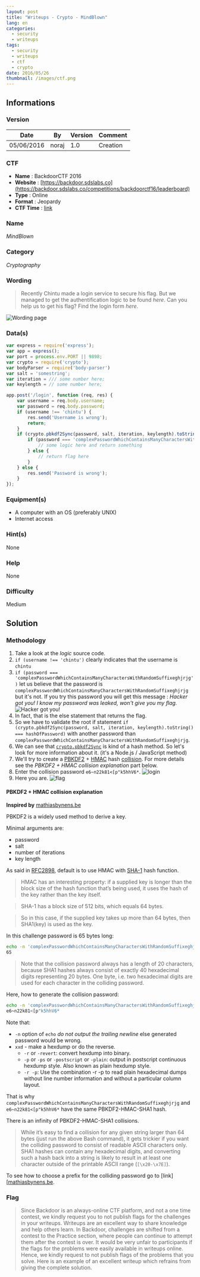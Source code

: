```yaml
---
layout: post
title: "Writeups - Crypto - MindBlown"
lang: en
categories:
  - security
  - writeups
tags:
  - security
  - writeups
  - ctf
  - crypto
date: 2016/05/26
thumbnail: /images/ctf.png
---
```

## Informations

### Version

Date        | By    | Version | Comment
---         | ---   | ---     | ---
05/06/2016  | noraj | 1.0     | Creation

### CTF

- **Name** : BackdoorCTF 2016
- **Website** : [https://backdoor.sdslabs.co](https://backdoor.sdslabs.co/competitions/backdoorctf16/leaderboard)
- **Type** : Online
- **Format** : Jeopardy
- **CTF Time** : [link](https://ctftime.org/event/314)

### Name

*MindBlown*

### Category

*Cryptography*

### Wording

> Recently Chintu made a login service to secure his flag.
> But we managed to get the authentification logic to be found *here*.
> Can you help us to get his flag?
> Find the login form *here*.

![Wording page](http://i.imgur.com/moXsMFi.png)

### Data(s)

```javascript
var express = require('express');
var app = express();
var port = process.env.PORT || 9898;
var crypto = require('crypto');
var bodyParser = require('body-parser')
var salt = 'somestring';
var iteration = /// some number here;
var keylength = // some number here;

app.post('/login', function (req, res) {
    var username = req.body.username;
    var password = req.body.password;
    if (username !== 'chintu') {
        res.send('Username is wrong');
        return;
    }
    if (crypto.pbkdf2Sync(password, salt, iteration, keylength).toString() === hashOfPassword) {
        if (password === 'complexPasswordWhichContainsManyCharactersWithRandomSuffixeghjrjg') {
            // some logic here and return something
        } else {
            // return flag here
        }
    } else {
        res.send('Password is wrong');
    }
});
```

### Equipment(s)

* A computer with an OS (preferably UNIX)
* Internet access

### Hint(s)

None

### Help

None

### Difficulty

Medium

## Solution

### Methodology

1. Take a look at the *logic* source code.
2. `if (username !== 'chintu')` clearly indicates that the username is `chintu`
3. `if (password === 'complexPasswordWhichContainsManyCharactersWithRandomSuffixeghjrjg')` let us believe that the password is `complexPasswordWhichContainsManyCharactersWithRandomSuffixeghjrjg` but it's not. If you try this password you will get this message : *Hacker got you! I know my password was leaked, won't give you my flag.*
![Hacker got you!](http://i.imgur.com/4CnRxOv.png)
4. In fact, that is the else statement that returns the flag.
5. So we have to validate the root if statement `if (crypto.pbkdf2Sync(password, salt, iteration, keylength).toString() === hashOfPassword)` with another password than `complexPasswordWhichContainsManyCharactersWithRandomSuffixeghjrjg`.
6. We can see that [`crypto.pbkdf2Sync`][pbkdf2sync] is kind of a hash method. So let's look for more information about it. (it's a Node.js / JavaScript method)
7. We'll try to create a [PBKDF2][pbkdf2] + [HMAC][hmac] hash [collision][collision]. For more details see the *PBKDF2 + HMAC collision explanation* part below.
8. Enter the collision password `e6~n22k81<[p"k5hhV6*`.
![login](http://i.imgur.com/h1A7umA.png)
9. Here you are.
![flag](http://i.imgur.com/eZFIWTI.png)

#### PBKDF2 + HMAC collision explanation

**Inspired by** [mathiasbynens.be][mathiasbynens.be]

PBKDF2 is a widely used method to derive a key.

Minimal arguments are:
* password
* salt
* number of iterations
* key length

As said in [RFC2898][rfc2898], default is to use HMAC with [SHA-1][sha1] hash function.

> HMAC has an interesting property: if a supplied key is longer than the block size of the hash function that’s being used, it uses the hash of the key rather than the key itself.

> SHA-1 has a block size of 512 bits, which equals 64 bytes.

> So in this case, if the supplied key takes up more than 64 bytes, then SHA1(key) is used as the key.

In this challenge password is 65 bytes long:
```bash
echo -n 'complexPasswordWhichContainsManyCharactersWithRandomSuffixeghjrjg' | wc -c
65
```

> Note that the collision password always has a length of 20 characters, because SHA1 hashes always consist of exactly 40 hexadecimal digits representing 20 bytes. One byte, i.e. two hexadecimal digits are used for each character in the colliding password.

Here, how to generate the collision password:
```bash
echo -n 'complexPasswordWhichContainsManyCharactersWithRandomSuffixeghjrjg' | sha1sum | xxd -r -p
e6~n22k81<[p"k5hhV6*
```

Note that:
* `-n` option of `echo` *do not output the trailing newline* else generated password would be wrong.
* `xxd` - make a hexdump or do the reverse.
    * `-r` or `-revert`: convert hexdump into binary.
    * `-p` or `-ps` or `-postscript` or `-plain`: output in postscript continuous hexdump style. Also known as plain hexdump style.
    * `-r -p`: Use the combination -r -p to read plain hexadecimal dumps without line number information and without a particular column  layout.

That is why `complexPasswordWhichContainsManyCharactersWithRandomSuffixeghjrjg` and `e6~n22k81<[p"k5hhV6*` have the same PBKDF2-HMAC-SHA1 hash.

There is an infinity of PBKDF2-HMAC-SHA1 collisions.

> While it’s easy to find a collision for any given string larger than 64 bytes (just run the above Bash command), it gets trickier if you want the colliding password to consist of readable ASCII characters only. SHA1 hashes can contain any hexadecimal digits, and converting such a hash back into a string is likely to result in at least one character outside of the printable ASCII range (`[\x20-\x7E]`).

To see how to choose a prefix for the colliding password go to [link][[mathiasbynens.be].

### Flag

> Since Backdoor is an always-online CTF platform, and not a one time contest, we kindly request you to not publish flags for the challenges in your writeups.
> Writeups are an excellent way to share knowledge and help others learn. In Backdoor, challenges are shifted from a contest to the Practice section, where people can continue to attempt them after the contest is over. It would be very unfair to participants if the flags for the problems were easily available in writeups online.
> Hence, we kindly request to not publish flags of the problems that you solve. Here is an example of an excellent writeup which refrains from giving the complete solution.


[pbkdf2]:https://en.wikipedia.org/wiki/PBKDF2 "PBKDF2 Wikipedia page"
[hmac]:https://en.wikipedia.org/wiki/Hash-based_message_authentication_code "HMAC Wikipedia page"
[collision]:https://en.wikipedia.org/wiki/Collision_attack "Collision attack"
[pbkdf2sync]:https://nodejs.org/api/crypto.html#crypto_crypto_pbkdf2sync_password_salt_iterations_keylen_digest "Node.js pbkdf2Sync method"
[rfc2898]:https://tools.ietf.org/html/rfc2898#appendix-A.2 "RFC 2898"
[sha1]:https://en.wikipedia.org/wiki/SHA-1 "SHA-1 Wikipedia page"
[mathiasbynens.be]:https://mathiasbynens.be/notes/pbkdf2-hmac "PBKDF2+HMAC hash collisions explained"
